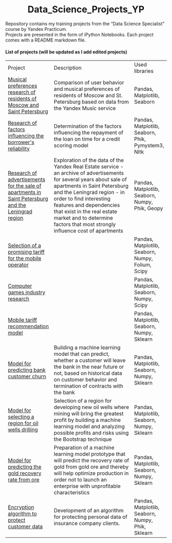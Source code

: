 <center><h1>Data_Science_Projects_YP</h1></center>

Repository contains my training projects from the “Data Science Specialist” course by Yandex Practicum.<br>
Projects are presented in the form of iPython Notebooks. Each project comes with a README markdown file.<br>

#### List of projects (will be updated as I add edited projects)<br>

<table width=100% valign=top >
  <tr>
    <td width=25%>Project</td>
    <td>Description</td>
    <td width=20%>Used libraries</td>
  </tr>
        <tr>
    <td><a href="https://github.com/Evillast/Data_Science_Projects_YP/tree/main/01_Musical_preferences_research">Musical preferences research of residents of Moscow and Saint Petersburg</a></td>
    <td>Comparison of user behavior and musical preferences of residents of Moscow and St. Petersburg based on data from the Yandex Music service</td>
    <td>Pandas, Matplotlib, Seaborn</td>
  </tr>
      <tr>
    <td><a href="https://github.com/Evillast/Data_Science_Projects_YP/tree/main/02_Borrowers_reliability_research">Research of factors influencing the borrower's reliability</a></td>
    <td>Determination of the factors influencing the repayment of the loan on time for a credit scoring model</td>
    <td>Pandas, Matplotlib, Seaborn, Phik, Pymystem3, Nltk</td>
  </tr>
    <tr>
    <td><a href="https://github.com/Evillast/Data_Science_Projects_YP/tree/main/03_Real_estate_research">Research of advertisements for the sale of apartments in Saint Petersburg and the Leningrad region</a></td>
    <td>Exploration of the data of the Yandex Real Estate service - an archive of advertisements for several years about sale of apartments in Saint Petersburg and the Leningrad region - in order to find interesting features and dependencies that exist in the real estate market and to determine factors that most strongly influence cost of apartments</td>
    <td>Pandas, Matplotlib, Seaborn, Numpy, Phik, Geopy</td>
  </tr>
  <tr>
    <td><a href="https://github.com/Evillast/Data_Science_Projects_YP/tree/main/04_Mobile_tariff_research">Selection of a promising tariff for the mobile operator</a></td>
    <td></td>
    <td>Pandas, Matplotlib, Seaborn, Numpy, Folium, Scipy</td>
  </tr>
  <tr>
    <td><a href="https://github.com/Evillast/Data_Science_Projects_YP/tree/main/05_Game_industry_research">Computer games industry research</a></td>
    <td></td>
    <td>Pandas, Matplotlib, Seaborn, Numpy, Scipy</td>
  </tr>
  <tr>
    <td><a href="https://github.com/Evillast/Data_Science_Projects_YP/tree/main/06_Mobile_tariff_ml">Mobile tariff recommendation model</a></td>
    <td></td>
    <td>Pandas, Matplotlib, Seaborn, Numpy, Sklearn</td>
  </tr>
  <tr>
    <td><a href="https://github.com/Evillast/Data_Science_Projects_YP/tree/main/07_Bank_churn_ml">Model for predicting bank customer churn</a></td>
    <td>Building a machine learning model that can predict, whether a customer will leave the bank in the near future or not, based on historical data on customer behavior and termination of contracts with the bank</td>
    <td>Pandas, Matplotlib, Seaborn, Numpy, Sklearn</td>
  </tr>
  <tr>
    <td><a href="https://github.com/Evillast/Data_Science_Projects_YP/tree/main/08_Boreholes_revenue_ml">Model for selecting a region for oil wells drilling</a></td>
    <td>Selection of a region for developing new oil wells where mining will bring the greatest profit by building a machine learning model and analyzing possible profits and risks using the Bootstrap technique</td>
    <td>Pandas, Matplotlib, Seaborn, Numpy, Sklearn</td>
  </tr>
  <tr>
    <td><a href="https://github.com/Evillast/Data_Science_Projects_YP/tree/main/09_Flotation_output_ml">Model for predicting the gold recovery rate from ore</a></td>
    <td>Preparation of a machine learning model prototype that will predict the recovery rate of gold from gold ore and thereby will help optimize production in order not to launch an enterprise with unprofitable characteristics</td>
    <td>Pandas, Matplotlib, Seaborn, Numpy, Sklearn</td>
  </tr>
  <tr>
    <td><a href="https://github.com/Evillast/Data_Science_Projects_YP/tree/main/10_Data_encoding_algorithm">Encryption algorithm to protect customer data</a></td>
    <td>Development of an algorithm for protecting personal data of insurance company clients.</td>
    <td>Pandas, Matplotlib, Seaborn, Numpy, Phik, Sklearn</td>
  </tr>
